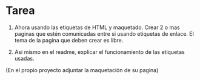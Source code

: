 # Tarea

1. Ahora usando las etiquetas de HTML y maquetado. Crear 2 o mas paginas que estén comunicadas entre si usando etiquetas de enlace. El tema de la pagina que deben crear es libre.

2. Así mismo en el readme, explicar el funcionamiento de las etiquetas usadas.

(En el propio proyecto adjuntar la maquetación de su pagina)

